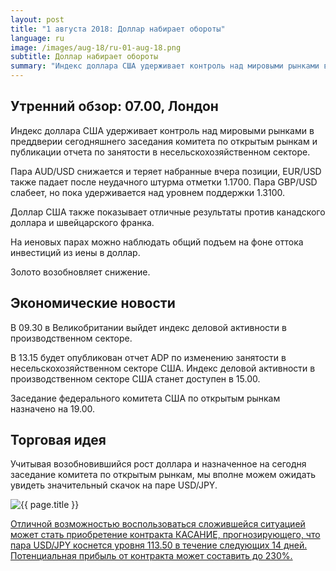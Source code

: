 ```yaml
---
layout: post
title: "1 августа 2018: Доллар набирает обороты"
language: ru
image: /images/aug-18/ru-01-aug-18.png
subtitle: Доллар набирает обороты
summary: "Индекс доллара США удерживает контроль над мировыми рынками в преддверии сегодняшнего заседания комитета по открытым рынкам и публикации отчета по занятости в несельскохозяйственном секторе"
---
```

## Утренний обзор: 07.00, Лондон
 
Индекс доллара США удерживает контроль над мировыми рынками в преддверии сегодняшнего заседания комитета по открытым рынкам и публикации отчета по занятости в несельскохозяйственном секторе.

Пара AUD/USD снижается и теряет набранные вчера позиции, EUR/USD также падает после неудачного штурма отметки 1.1700. Пара GBP/USD слабеет, но пока удерживается над уровнем поддержки 1.3100.

Доллар США также показывает отличные результаты против канадского доллара и швейцарского франка.

На иеновых парах можно наблюдать общий подъем на фоне оттока инвестиций из иены в доллар.

Золото возобновляет снижение.
 
## Экономические новости
 
В 09.30 в Великобритании выйдет индекс деловой активности в производственном секторе.

В 13.15 будет опубликован отчет ADP по изменению занятости в несельскохозяйственном секторе США. Индекс деловой активности в производственном секторе США станет доступен в 15.00.

Заседание федерального комитета США по открытым рынкам назначено на 19.00.
 
## Торговая идея
 
Учитывая возобновившийся рост доллара и назначенное на сегодня заседание комитета по открытым рынкам, мы вполне можем ожидать увидеть значительный скачок на паре USD/JPY.

<img src="{{ site.url }}/images/aug-18/ru-01-aug-18.png" alt="{{ page.title }}"  title="{{ page.title }}">

<a href="%LINK%%?currency=USD&market=forex&underlying=frxUSDJPY&formname=touchnotouch&duration_amount=14&duration_units=d&amount=10&amount_type=stake&expiry_type=duration&barrier=113.5" target="_blank">Отличной возможностью воспользоваться сложившейся ситуацией может стать приобретение контракта КАСАНИЕ, прогнозирующего, что пара USD/JPY коснется уровня 113.50 в течение следующих 14 дней. Потенциальная прибыль от контракта может составить до 230%.</a>
